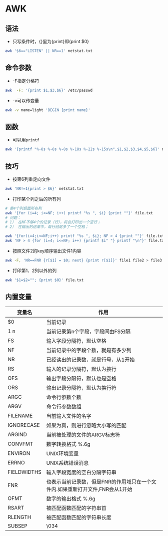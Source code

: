 # AWK

## 语法

* 只写条件时，{}里为{print}即{print $0}

```bash
awk '$6=="LISTEN" || NR==1' netstat.txt
```

## 命令参数

* -F指定分格符

```bash
awk  -F: '{print $1,$3,$6}' /etc/passwd
```

* -v可以传变量

```bash
awk -v name=light 'BEGIN {print name}'
```

## 函数

* 可以用`printf`

```bash
awk '{printf "%-8s %-8s %-8s %-18s %-22s %-15s\n",$1,$2,$3,$4,$5,$6}' netstat.txt
```

## 技巧

* 按第6列重定向文件

```bash
awk 'NR!=1{print > $6}' netstat.txt
```

* 打印某个列之后的所有列

```bash
# 第4个列后面所有列
awk '{for (i=4; i<=NF; i++) printf "%s ", $i} {print ""}' file.txt
# 问题：
# 1） 在NF不够4个的记录（行），将会打印出一个空行；
# 2） 在输出的结果中，每行结尾多了一个空格；

awk '{for(i=4;i<=NF;i++) printf "%s ", $i}; NF > 4 {print ""}' file.txt
awk 'NF > 4 {for (i=4; i<=NF; i++) {printf $i" "} printf "\n"}' file.txt

```

* 按照文件2的key顺序输出文件1内容

```bash
awk -F, 'NR==FNR {r[$1] = $0; next} {print r[$1]}' file1 file2 > file3
```

* 打印第1、2列以外的列

```bash
awk '$1=$2=""; {print $0}' file.txt
```

## 内置变量

| 变量名      | 作用                                                                          |
|-------------|-------------------------------------------------------------------------------|
| $0          | 当前记录                                                                      |
| $1~$n       | 当前记录第n个字段，字段间由FS分隔                                             |
| FS          | 输入字段分隔符，默认空格                                                   |
| NF          | 当前记录中的字段个数，就是有多少列                                            |
| NR          | 已经读出的记录数，就是行号，从1开始                                           |
| RS          | 输入的记录分隔符，默认为换行                                                  |
| OFS         | 输出字段分隔符，默认也是空格                                                  |
| ORS         | 输出记录分隔符，默认为换行符                                                  |
| ARGC        | 命令行参数个数                                                                |
| ARGV        | 命令行参数数组                                                                |
| FILENAME    | 当前输入文件的名字                                                            |
| IGNORECASE  | 如果为真，则进行忽略大小写的匹配                                              |
| ARGIND      | 当前被处理的文件的ARGV标志符                                                  |
| CONVFMT     | 数字转换格式 %.6g                                                             |
| ENVIRON     | UNIX环境变量                                                                  |
| ERRNO       | UNIX系统错误消息                                                              |
| FIELDWIDTHS | 输入字段宽度的空白分隔字符串                                                  |
| FNR         | 也表示当前记录数，但是FNR的作用域只在一个文件内.如果重新打开文件,FNR会从1开始 |
| OFMT        | 数字的输出格式 %.6g                                                           |
| RSART       | 被匹配函数匹配的字符串首                                                      |
| RLENGTH     | 被匹配函数匹配的字符串长度                                                    |
| SUBSEP      | \034                                                                          |


